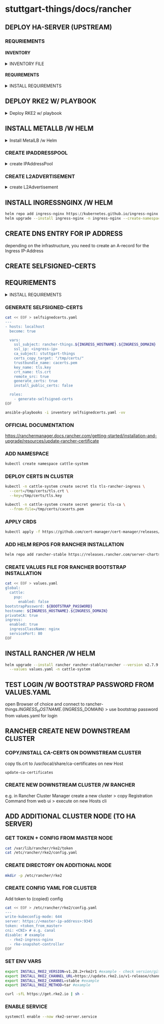 # stuttgart-things/docs/rancher

## DEPLOY HA-SERVER (UPSTREAM)

### REQURIEMENTS

#### INVENTORY

<details><summary>INVENTORY FILE</summary>

```bash
cat << EOF > inventory
[initial_master_node]
hostname.<domain>
[additional_master_nodes]
# leave emptyfor singlenode cluster

[all:vars]
ansible_user=<USERNAME>
EOF
```
</details>

#### REQUIREMENTS

<details><summary>INSTALL REQUIREMENTS</summary>

```bash
cat << EOF > requirements.yaml
roles:
- src: https://github.com/stuttgart-things/deploy-configure-rke.git
  scm: git
- src: https://github.com/stuttgart-things/configure-rke-node.git
  scm: git
- src: https://github.com/stuttgart-things/install-requirements.git
  scm: git
- src: https://github.com/stuttgart-things/install-configure-docker.git
  scm: git
- src: https://github.com/stuttgart-things/create-os-user.git
  scm: git
- src: https://github.com/stuttgart-things/download-install-binary.git
  scm: git

collections:
- name: community.crypto
  version: 2.15.1
- name: community.general
  version: 7.3.0
- name: ansible.posix
  version: 1.5.2
- name: kubernetes.core
  version: 2.4.0
EOF

ansible-galaxy install -r requirements.yaml -vv
```
</details>

## DEPLOY RKE2 W/ PLAYBOOK

<details><summary>Deploy RKE2 w/ playbook</summary>

```bash
cat << EOF > deployRKE2.yaml
- hosts: all
  become: true

  pre_tasks:
    - name: Include vars
      ansible.builtin.include_vars: "{{ path_to_vars_file }}.yaml"
      when: path_to_vars_file is defined

  vars:
    rke_version: 2
    rke2_k8s_version: 1.26.9 # or less
    rke2_release_kind: rke2r1
    rke2_airgapped_installation: true
    disable_rke2_components:
      - rke2-ingress-nginx
      - rke-snapshot-controller
    cluster_setup: multinode #singlenode
    deploy_helm_charts: false

  roles:
    - role: deploy-configure-rke
EOF

ansible-playbook -i inventory deployRKE2.yaml
```

</details>

## INSTALL METALLB /W HELM

<details><summary> Install MetalLB /w Helm</summary>

```bash
helm repo add bitnami https://charts.bitnami.com/bitnami
helm repo update
helm upgrade --install metallb -n metallb-system --create-namespace bitnami/metallb
```

</details>

### CREATE IPADDRESSPOOL

<details><summary>create IPAddressPool</summary>

```bash
kubectl apply -f - << EOF
apiVersion: metallb.io/v1beta1
kind: IPAddressPool
metadata:
    name: ip-pool
    namespace: metallb-system
spec:
    addresses:
    - <ip-range-begin>-<ip-range-end>
EOF
```

</details>

### CREATE L2ADVERTISEMENT

<details><summary>create L2Advertisement</summary>

```bash
kubectl apply -f - << EOF
apiVersion: metallb.io/v1beta1
kind: L2Advertisement
metadata:
    name: pool-advertisement
    namespace: metallb-system
spec:
    ipAddressPools:
    - ip-pool
EOF
```

</details>

## INSTALL INGRESSNGINX /W HELM

```bash
helm repo add ingress-nginx https://kubernetes.github.io/ingress-nginx
helm upgrade --install ingress-nginx -n ingress-nginx --create-namespace ingress-nginx/ingress-nginx
```

## CREATE DNS ENTRY FOR IP ADDRESS
depending on the infrastructure, you need to create an A-record for the Ingress IP-Address

## CREATE SELFSIGNED-CERTS

## REQURIEMENTS

<details><summary>INSTALL REQUIREMENTS</summary>

```bash
cat << EOF > requirements.yaml
roles:
- src: https://github.com/stuttgart-things/install-requirements.git
  scm: git
- src: https://github.com/stuttgart-things/generate-selfsigned-certs.git
  scm: git
EOF

ansible-galaxy install -r requirements.yaml
```
</details>

### GENERATE SELFSIGNED-CERTS

```bash
cat << EOF > selfsignedcerts.yaml
---
- hosts: localhost
  become: true

  vars:
    ssl_subject: rancher-things.${INGRESS_HOSTNAME}.${INGRESS_DOMAIN}
    ssl_ip: <ingress-ip>
    ca_subject: stuttgart-things
    certs_copy_target: "/tmp/certs/"
    trustbundle_name: cacerts.pem
    key_name: tls.key
    crt_name: tls.crt
    remote_src: true
    generate_certs: true
    install_public_certs: false

  roles:
    - generate-selfsigned-certs
EOF

ansible-playbooks -i inventory selfsignedcerts.yaml -vv
```

### OFFICIAL DOCUMENTATION
https://ranchermanager.docs.rancher.com/getting-started/installation-and-upgrade/resources/update-rancher-certificate

### ADD NAMESPACE
```bash
kubectl create namespace cattle-system
```

### DEPLOY CERTS IN CLUSTER
```bash
kubectl -n cattle-system create secret tls tls-rancher-ingress \
  --cert=/tmp/certs/tls.crt \
  --key=/tmp/certs/tls.key
```
```bash
kubectl -n cattle-system create secret generic tls-ca \
  --from-file=/tmp/certs/cacerts.pem
```

### APPLY CRDS
```bash
kubectl apply -f https://github.com/cert-manager/cert-manager/releases/download/v1.13.2/cert-manager.crds.yaml
```

### ADD HELM REPOS FOR RANCHER INSTALLATION
```bash
helm repo add rancher-stable https://releases.rancher.com/server-charts/stable
```

### CREATE VALUES FILE FOR RANCHER BOOTSTRAP INSTALLATION
```bash
cat << EOF > values.yaml
global:
  cattle:
    psp:
      enabled: false
bootstrapPassword: ${BOOTSTRAP_PASSWORD}
hostname: ${INGRESS_HOSTNAME}.${INGRESS_DOMAIN}
privateCA: true
ingress:
  enabled: true
  ingressClassName: nginx
  servicePort: 80
EOF
```

## INSTALL RANCHER /W HELM
```bash
helm upgrade --install rancher rancher-stable/rancher --version v2.7.9 \
  --values values.yaml -n cattle-system
```

## TEST LOGIN /W BOOTSTRAP PASSWORD FROM VALUES.YAML
open Browser of choice and connect to rancher-things.${INGRESS_HOSTNAME}.${INGRESS_DOMAIN} > use bootstrap password from values.yaml for login

## RANCHER CREATE NEW DOWNSTREAM CLUSTER
### COPY/INSTALL CA-CERTS ON DOWNSTREAM CLUSTER
copy tls.crt to /usr/local/share/ca-certificates on new Host

```bash
update-ca-certificates
```

### CREATE NEW DOWNSTREAM CLUSTER /W RANCHER
e.g. in Rancher Cluster Manager create a new cluster > copy Registration Command from web ui > execute on new Hosts cli




## ADD ADDITIONAL CLUSTER NODE (TO HA SERVER)

### GET TOKEN + CONFIG FROM MASTER NODE

```bash
cat /var/lib/rancher/rke2/token
cat /etc/rancher/rke2/config.yaml
```

### CREATE DIRECTORY ON ADDITIONAL NODE

```bash
mkdir -p /etc/rancher/rke2
```

### CREATE CONFIG YAML FOR CLUSTER

Add token to (copied) config

```bash
cat << EOF > /etc/rancher/rke2/config.yaml
---
write-kubeconfig-mode: 644
server: https://<master-ip-address>:9345
token: <token_from_master>
cni: <CNI> # e.g. canal
disable: # example
  - rke2-ingress-nginx
  - rke-snapshot-controller
EOF
```

### SET ENV VARS

```bash
export INSTALL_RKE2_VERSION=v1.28.2+rke2r1 #example - check version/github
export INSTALL_RKE2_CHANNEL_URL=https://update.rke2.io/v1-release/channels #example
export INSTALL_RKE2_CHANNEL=stable #example
export INSTALL_RKE2_METHOD=tar #example

curl -sfL https://get.rke2.io | sh -
```

### ENABLE SERVICE

```bash
systemctl enable --now rke2-server.service
```
